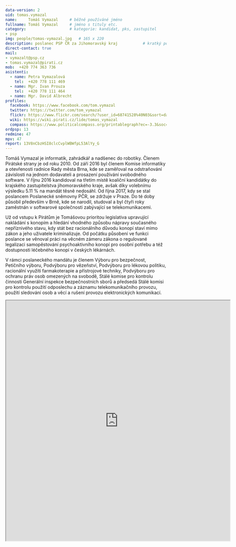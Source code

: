 ```yaml
---
data-version: 2
uid: tomas.vymazal
name:     Tomáš Vymazal  	# běžně používáné jméno
fullname: Tomáš Vymazal  	# jméno s tituly etc.
category:                 	# kategorie: kandidat, pks, zastupitel
- psp
img: people/tomas-vymazal.jpg   # 165 x 220
description: poslanec PSP ČR za Jihomoravský kraj          	# kratký popis, max 160 znaků
direct-contact: true
mail:
- vymazalt@psp.cz
- tomas.vymazal@pirati.cz
mob:  +420 774 363 736
asistenti:
  - name: Petra Vymazalová
    tel:  +420 778 111 469
  - name: Mgr. Ivan Prouza
    tel:  +420 778 111 464
  - name: Mgr. David Albrecht
profiles:
  facebook: https://www.facebook.com/tom.vymazal
  twitter: https://twitter.com/tom_vymazal
  flickr: https://www.flickr.com/search/?user_id=68741528%40N03&sort=date-taken-desc&view_all=1&text=tom%C3%A1%C5%A1%20vymazal
  wiki: https://wiki.pirati.cz/lide/tomas_vymazal
  compass: https://www.politicalcompass.org/printablegraph?ec=-3.3&soc=-7.4
ordpsp: 13
redmine: 47
mpv: 47
report: 13V8nCbzHSI8clcCvplWBWfpL53AlYy_G
---
```


Tomáš Vymazal je informatik, zahrádkář a nadšenec do robotiky. Členem Pirátské strany je od roku 2010. Od září 2016 byl členem Komise informatiky a otevřenosti radnice Rady města Brna, kde se zaměřoval na odstraňování závislosti na jednom dodavateli a prosazení používání svobodného software. V říjnu 2016 kandidoval na třetím místě koaliční kandidátky do krajského zastupitelstva jihomoravského kraje, avšak díky volebnímu výsledku 5.11 % na mandát těsně nedosáhl. Od října 2017, kdy se stal poslancem Poslanecké sněmovny PČR, se zdržuje v Praze. Do té doby působil především v Brně, kde se narodil, studoval a byl čtyři roky zaměstnán v softwarové společnosti zabývající se telekomunikacemi.

Už od vstupu k Pirátům je Tomášovou prioritou legislativa upravující nakládání s konopím a hledání vhodného způsobu nápravy současného nepříznivého stavu, kdy stát bez racionálního důvodu konopí staví mimo zákon a jeho uživatele kriminalizuje. Od počátku působení ve funkci poslance se věnoval práci na věcném zámeru zákona o regulované legalizaci samopěstování psychoaktivního konopí pro osobní potřebu a též dostupnosti léčebného konopí v českých lékárnách.

V rámci poslaneckého mandátu je členem Výboru pro bezpečnost, Petičního výboru, Podvýboru pro vězeňství, Podvýboru pro lékovou politiku, racionální využití farmakoterapie a přístrojové techniky, Podvýboru pro ochranu práv osob omezených na svobodě, Stálé komise pro kontrolu činnosti Generální inspekce bezpečnostních sborů a předsedá Stálé komisi pro kontrolu použití odposlechu a záznamu telekomunikačního provozu, použití sledování osob a věcí a rušení provozu elektronických komunikací.

<iframe width="700" height="750" src="https://mrak.pirati.cz/index.php/apps/calendar/embed/HZ3T6wJJWyoDK9FX"></iframe>
